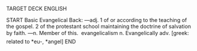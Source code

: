 TARGET DECK
ENGLISH

START
Basic
Evangelical
Back: —adj. 1 of or according to the teaching of the gospel. 2 of the protestant school maintaining the doctrine of salvation by faith. —n. Member of this.  evangelicalism n. Evangelically adv. [greek: related to *eu-, *angel]
END
